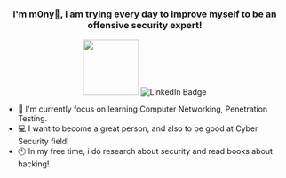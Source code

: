 <h3 align="center">i'm m0ny👋, i am trying every day to improve myself to be an offensive security expert!</h3>
<div id="header" align="center">
  <img src="https://media.giphy.com/media/uSczV8io3XROU/giphy.gif?cid=790b7611bwhzbxzbwllf7ly1wykln8lw1ptkg1fy7otpygxj&ep=v1_gifs_search&rid=giphy.gif&ct=g" width="100"/>
    <img src="https://img.shields.io/badge/LinkedIn-blue?style=for-the-badge&logo=linkedin&logoColor=white" alt="LinkedIn Badge"/>

</div>

* 🌱 I'm currently focus on learning Computer Networking, Penetration Testing.
* 💻 I want to become a great person, and also to be good at Cyber Security field!
* 🕚 In my free time, i do research about security and read books about hacking!


